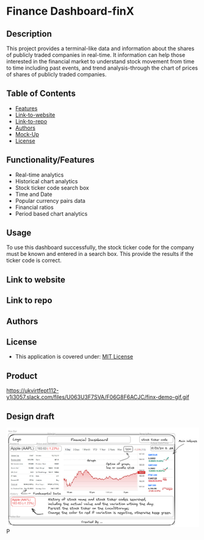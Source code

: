 # Finance Dashboard-finX


## Description

This project provides a terminal-like data and information about the shares of publicly traded companies in real-time. It information can help those interested in the financial market to understand stock movement from time to time including past events, and trend analysis-through the chart of prices of shares of publicly traded companies.


## Table of Contents

* [Features](#features)
* [Link-to-website](#link-to-website)
* [Link-to-repo](#link-to-repo)
* [Authors](#authors)
* [Mock-Up](#mock-up)
* [License](#license)


## Functionality/Features
* Real-time analytics
* Historical chart analytics
* Stock ticker code search box
* Time and Date
* Popular currency pairs data
* Financial ratios
* Period based chart analytics

## Usage
To use this dashboard successfully, the stock ticker code for the company must be known and entered in a search box. This provide the results if the ticker code is correct.

## Link to website

## Link to repo

## Authors




## License
- This application is covered under: 
[MIT License](https://choosealicense.com/licenses/mit)




## Product

https://ukvirtfept112-y1j3057.slack.com/files/U063U3F7SVA/F06G8F6ACJC/finx-demo-gif.gif


## Design draft
![Wireframe](./assets/img/wireframe_finx.png)
P